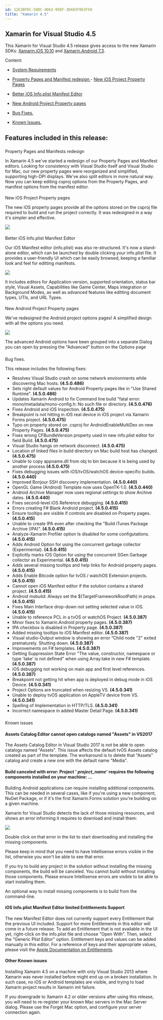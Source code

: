 ```yaml
---
id: 12E30FDC-58DC-4D63-95DF-3D483F063F50
title: "Xamarin 4.5"
---
```


##  <a name="0" id="0">Xamarin for Visual Studio 4.5</a>




This Xamarin for Visual Studio 4.5 release gives access to the new Xamarin SDKs: [Xamarin.iOS 10.10](/releases/ios/xamarin.ios_10/xamarin.ios_10.10/) and [Xamarin.Android 7.3](/releases/android/xamarin.android_7/xamarin.android_7.3/).

Content:

-  [System Requirements](https://developer.xamarin.com/guides/cross-platform/getting_started/requirements/)
-  [Property Pages and Manifest redesign ](#props) -  [New iOS Project Property Pages ](#iosprops)
-  [Better iOS Info.plist Manifest Editor](#infoplist)
-  [New Android Project Property pages](#androidprops)


 
-  [Bug Fixes.](#bugfixes)
-  [Known Issues.](#knownissues)






## Features included in this release:

###  <a id="props"></a>
Property Pages and Manifests redesign

In Xamarin 4.5 we've started a redesign of our Property Pages and Manifest editors. Looking for consistency with Visual Studio itself and Visual Studio for Mac, our new property pages were reorganized and simplified, supporting high-DPI displays. We've also split editors in more natural way. Now you can keep editing csproj options from the Property Pages, and manifest options from the manifest editor.

####  <a id="iosprops"></a>
New iOS Project Property pages

The new iOS property pages provide all the options stored on the csproj file required to build and run the project correctly. It was redesigned in a way it's simpler and effective.

 ![](xvs45iosprops.gif)

####  <a id="infoplist"></a>
Better iOS Info.plist Manifest Editor

Our iOS Manifest editor (info.plist) was also re-structured. It's now a stand-alone editor, which can be launched by double clicking your info.plist file. It provides a user-friendly UI which can be easily browsed, keeping a familiar look and feel for editting manifests.

 ![](xvs45iosmanifest.gif)

It includes editors for Application version, supported orientation, status bar style, Visual Assets, Capabilities like Game Center, Maps integration or Background Modes, as well as advanced features like editting document types, UTIs, and URL Types.

####  <a id="androidprops"></a>
New Android Project Property pages

We've redesigned the Android project options pages! A simplified design with all the options you need.

 ![](xvs45androidprops.gif)

The advanced Android options have been grouped into a separate Dialog you can open by pressing the "Advanced" button on the Options page

###  <a id="bugfixes"></a>
Bug fixes.

This release includes the following fixes:

-  Resolves Visual Studio crash on some network environments while discovering Mac hosts.  **(4.5.0.486)**
-  Sets right default values for Android Property pages like in "Use Shared Runtime". **(4.5.0.486)**
-  Updates Xamarin Android to fix Command line build "fatal error: mono/metadata/mono-config.h: No such file or directory. **(4.5.0.476)**
-  Fixes Android and iOS Inspection. **(4.5.0.475)**
-  Breakpoint is not hitting in iOS real device in iOS project via Xamarin Forms project. **(4.5.0.475)**
-  Typo on property stored on .csproj for AndroidEnableMultiDex on new Property Pages. **(4.5.0.475)**
-  Fixes wrong CFBundleVersion property used in new info.plist editor for field Build. **(4.5.0.475)**
-  Visual Studio hangs on network disconnect. **(4.5.0.475)**
-  Location of linked files in build directory on Mac build host has changed.  **(4.5.0.475)**
-  Unable to copy appname.dll from obj to bin because it is being used by another process **(4.5.0.475)**
-  Fixes debugging issues with iOS/tvOS/watchOS device-specific builds. **(4.5.0.440)**
-  Improved Bonjour SSH discovery implementation. **(4.5.0.440)**
-  OpenGL Game (Android) Template now uses OpenTK-1.0. **(4.5.0.440)**
-  Android Archive Manager now uses regional settings to show Archive dates. **(4.5.0.440)**
-  Fixes second-level iOS Reference debugging. **(4.5.0.415)**
-  Errors creating F# Blank Android project. **(4.5.0.415)**
-  Ensure tooltips are visible if controls are disabled on Property pages. **(4.5.0.415)**
-  Unable to create IPA even after checking the "Build iTunes Package Archive (IPA)". **(4.5.0.415)**
-  Analyze-Xamarin Profiler option Is disabled for some configutations. **(4.5.0.415)**
-  Adds Android Option for using the concurrent garbage collector (Experimental). **(4.5.0.415)**
-  Explicitly marks iOS Option for using the concurrent SGen Garbage collector as Experimental. **(4.5.0.415)**
-  Adds several missing tooltips and help links for Android property pages. **(4.5.0.415)**
-  Adds Enable Bitcode option for tvOS / watchOS Extension projects. **(4.5.0.415)**
-  Cannot open iOS Manifest editor if the solution contains a shared project. **(4.5.0.415)**
-  Android msbuild: Always set the $(TargetFrameworkRootPath) in props. **(4.5.0.415)**
-  Fixes Main Interface drop-down not setting selected value in iOS. **(4.5.0.415)**
-  Unable to reference PCL in a tvOS or watchOS Project. **(4.5.0.387)**
-  Minor fixes to Xamarin.Android property pages. **(4.5.0.387)**
-  IPA checkbox is disabled in Property page. **(4.5.0.387)**
-  Added missing tooltips to iOS Manifest editor. **(4.5.0.387)**
-  Visual studio-Output window is showing an error “Child node "2" exited prematurely. Shutting down. **(4.5.0.387)**
-  Improvements on F# templates. **(4.5.0.387)**
-  Getting Suppression State Error "The value, constructor, namespace or type 'take' is not defined" when using Array.take in new F# template. **(4.5.0.387)**
-  iOS debugging not working on main app and first level references. **(4.5.0.387)**
-  Breakpoint not getting hit when app is deployed in debug mode in iOS Device. **(4.5.0.341)**
-  Project Options are truncated when resizing VS. **(4.5.0.341)**
-  Unable to deploy tvOS application on AppleTV device from VS. **(4.5.0.341)**
-  Spelling of Implementation in HTTP/TLS. **(4.5.0.341)**
-  Incorrect namespace in added Master Detail Page. **(4.5.0.341)**


###  <a id="knownissues"></a>
Known issues

#### Assets Catalog Editor cannot open catalogs named "Assets" in VS2017

The Assets Catalog Editor in Visual Studio 2017 is not be able to open catalogs named "Assets".
This issue affects the default tvOS Assets catalog created as part of the template. The workaround is to delete that "Assets" catalog and create a new one with the default name "Media".

#### Build canceled with error: Project ' *project_name*' requires the following components installed on your machine: ...

Building Android applications can require installing additional components. This can be needed in several cases, like if you're using a new component, NuGet Package, or if it's the first Xamarin.Forms solution you're building on a given machine.

Xamarin for Visual Studio detects the lack of those missing resources, and  shows an error informing it requires to download and install them:

 ![](missingresources.png)

Double click on that error in the list to start downloading and installing the missing components.

Please keep in mind that you need to have Intellisense errors visible in the list, otherwise you won't be able to see that error.

If you try to build any project in the solution without installing the missing components, the build will be canceled. You cannot build without installing those components. Please ensure Intellisense errors are visible to be able to start installing them.

An optional way to install missing components is to build from the command-line.

#### iOS Info.plist Manifest Editor limited Entitlements Support

The new Manifest Editor does not currently support every Entitlement that the previous UI included. Support for more Entitlements in this editor will come in a future release. To add an Entitlement that is not available in the UI yet, right-click on the info.plist file and
choose "Open With". Then, select the "Generic Plist Editor" option. Entitlement keys and values can be added manually in this editor. For a reference of keys and their appropriate values, please visit the [Apple Documentation on Entitlements](https://developer.apple.com/library/content/documentation/Miscellaneous/Reference/EntitlementKeyReference/Chapters/AboutEntitlements.html).

#### Other Known issues

Installing Xamarin 4.5 on a machine with only Visual Studio 2013 where Xamarin was never installed before might end up on a broken installation. In such case, no iOS or Android templates are visible, and trying to load Xamarin project results in Xamarin init failure.

If you downgrade to Xamarin 4.2 or older versions after using this release, you will need to re-register your known Mac servers in the Mac Server dialog. Please use the Forget Mac option, and configure your server connection again.
